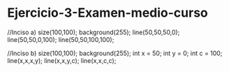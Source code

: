 # Ejercicio-3-Examen-medio-curso
//Inciso a)
size(100,100);
background(255);
line(50,50,50,0);
line(50,50,0,100);
line(50,50,100,100);

//Inciso b)
size(100,100);
background(255);
int x = 50;
int y = 0;
int c = 100;
line(x,x,x,y);
line(x,x,y,c);
line(x,x,c,c);
